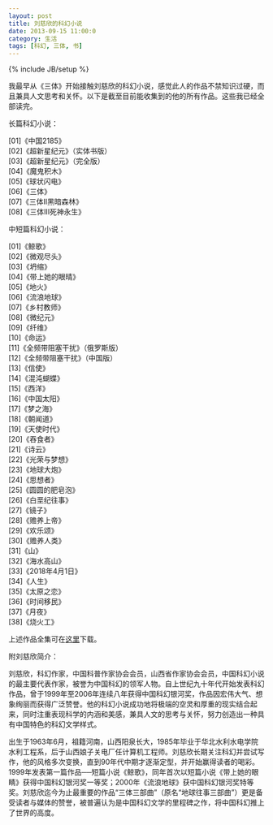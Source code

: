 ```yaml
---
layout: post
title: 刘慈欣的科幻小说
date: 2013-09-15 11:00:0
category: 生活
tags: [科幻, 三体, 书]
---
```

{% include JB/setup %}

我最早从《三体》开始接触刘慈欣的科幻小说，感觉此人的作品不禁知识过硬，而且兼具人文思考和关怀。以下是截至目前能收集到的他的所有作品。这些我已经全部读完。

<!--more-->
长篇科幻小说：

[01]《中国2185》  
[02]《超新星纪元》（实体书版）  
[03]《超新星纪元》（完全版）  
[04]《魔鬼积木》  
[05]《球状闪电》  
[06]《三体》  
[07]《三体Ⅱ黑暗森林》  
[08]《三体Ⅲ死神永生》  


中短篇科幻小说：

[01]《鲸歌》  
[02]《微观尽头》  
[03]《坍缩》  
[04]《带上她的眼晴》  
[05]《地火》  
[06]《流浪地球》  
[07]《乡村教师》  
[08]《微纪元》  
[09]《纤维》  
[10]《命运》  
[11]《全频带阻塞干扰》（俄罗斯版）  
[12]《全频带阻塞干扰》（中国版）  
[13]《信使》  
[14]《混沌蝴蝶》  
[15]《西洋》  
[16]《中国太阳》  
[17]《梦之海》  
[18]《朝闻道》  
[19]《天使时代》  
[20]《吞食者》  
[21]《诗云》  
[22]《光荣与梦想》  
[23]《地球大炮》  
[24]《思想者》  
[25]《圆圆的肥皂泡》  
[26]《白垩纪往事》  
[27]《镜子》  
[28]《赡养上帝》  
[29]《欢乐颂》  
[30]《赡养人类》  
[31]《山》  
[32]《海水高山》  
[33]《2018年4月1日》  
[34]《人生》  
[35]《太原之恋》  
[36]《时间移民》  
[37]《月夜》  
[38]《烧火工》  

上述作品全集可在[这里](http://pan.baidu.com/share/link?shareid=1373890076&uk=3808900647)下载。

附刘慈欣简介：

刘慈欣，科幻作家，中国科普作家协会会员，山西省作家协会会员，中国科幻小说的最主要代表作家，被誉为中国科幻的领军人物。自上世纪九十年代开始发表科幻作品，曾于1999年至2006年连续八年获得中国科幻银河奖，作品因宏伟大气、想象绚丽而获得广泛赞誉。他的科幻小说成功地将极端的空灵和厚重的现实结合起来，同时注重表现科学的内涵和美感，兼具人文的思考与关怀，努力创造出一种具有中国特色的科幻文学样式。

出生于1963年6月，祖籍河南，山西阳泉长大，1985年毕业于华北水利水电学院水利工程系，后于山西娘子关电厂任计算机工程师。刘慈欣长期关注科幻并尝试写作，他的风格多次变换，直到90年代中期才逐渐定型，并开始赢得读者的喝彩。1999年发表第一篇作品──短篇小说《鲸歌》，同年首次以短篇小说《带上她的眼睛》获得中国科幻银河奖一等奖；2000年《流浪地球》获中国科幻银河奖特等奖。刘慈欣迄今为止最重要的作品“三体三部曲”（原名“地球往事三部曲”）更是备受读者与媒体的赞誉，被普遍认为是中国科幻文学的里程碑之作，将中国科幻推上了世界的高度。
